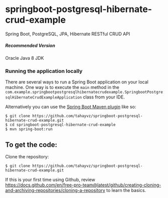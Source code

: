 # springboot-postgresql-hibernate-crud-example
Spring Boot, PostgreSQL, JPA, Hibernate RESTful CRUD API

##### Recommended Version
Oracle Java 8 JDK 

### Running the application locally
There are several ways to run a Spring Boot application on your local machine. One way is to execute the `main` method in the `com.example.springbootpostgresqlhibernatecrudexample.SpringbootPostgresqlHibernateCrudExampleApplication` class from your IDE.

Alternatively you can use the [Spring Boot Maven plugin](https://docs.spring.io/spring-boot/docs/current/reference/html/build-tool-plugins-maven-plugin.html) like so:

```shell
$ git clone https://github.com/tahayvz/springboot-postgresql-hibernate-crud-example.git
$ cd springboot-postgresql-hibernate-crud-example
$ mvn spring-boot:run
```

To get the code:
-------------------
Clone the repository:

    $ git clone https://github.com/tahayvz/springboot-postgresql-hibernate-crud-example.git

If this is your first time using Github, review https://docs.github.com/en/free-pro-team@latest/github/creating-cloning-and-archiving-repositories/cloning-a-repository to learn the basics.

